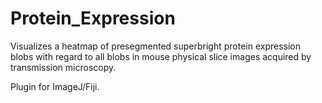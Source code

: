 # Protein_Expression
Visualizes a heatmap of presegmented superbright protein expression blobs with regard to all blobs in mouse physical slice images acquired by transmission microscopy.

Plugin for ImageJ/Fiji.
